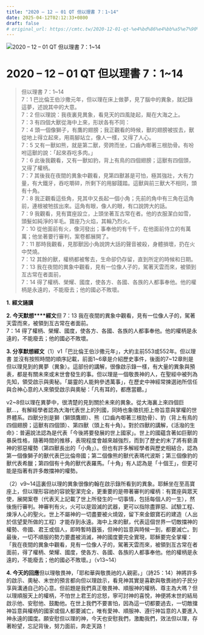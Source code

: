 ```yaml
---
title: "2020 – 12 – 01 QT 但以理書 7：1~14"
date: 2025-04-12T02:12:33+0800
draft: false
# original_url: https://cmtc.tw/2020-12-01-qt-%e4%bd%86%e4%bb%a5%e7%90%86%e6%9b%b8-7%ef%bc%9a114
---
```


![2020 – 12 – 01 QT 但以理書 7：1\~14](/images/qt.jpg   "2020 – 12 – 01 QT 但以理書 7：1\~14")

# 2020 – 12 – 01 QT 但以理書 7：1\~14

> 但以理書 7：1\~14  
> 7：1 巴比倫王伯沙撒元年，但以理在床上做夢，見了腦中的異象，就記錄這夢，述說其中的大意。  
> 7：2 但以理說：我夜裏見異象，看見天的四風陡起，颳在大海之上。  
> 7：3 有四個大獸從海中上來，形狀各有不同：  
> 7：4 頭一個像獅子，有鷹的翅膀；我正觀看的時候，獸的翅膀被拔去，獸從地上得立起來，用兩腳站立，像人一樣，又得了人心。  
> 7：5 又有一獸如熊，就是第二獸，旁跨而坐，口齒內啣著三根肋骨。有吩咐這獸的說：「起來吞吃多肉。」  
> 7：6 此後我觀看，又有一獸如豹，背上有鳥的四個翅膀；這獸有四個頭，又得了權柄。  
> 7：7 其後我在夜間的異象中觀看，見第四獸甚是可怕，極其強壯，大有力量，有大鐵牙，吞吃嚼碎，所剩下的用腳踐踏。這獸與前三獸大不相同，頭有十角。  
> 7：8 我正觀看這些角，見其中又長起一個小角；先前的角中有三角在這角前，連根被牠拔出來。這角有眼，像人的眼，有口說誇大的話。  
> 7：9 我觀看，見有寶座設立，上頭坐著亙古常在者。他的衣服潔白如雪，頭髮如純淨的羊毛。寶座乃火焰，其輪乃烈火。  
> 7：10 從他面前有火，像河發出；事奉他的有千千，在他面前侍立的有萬萬；他坐著要行審判，案卷都展開了。  
> 7：11 那時我觀看，見那獸因小角說誇大話的聲音被殺，身體損壞，扔在火中焚燒。  
> 7：12 其餘的獸，權柄都被奪去，生命卻仍存留，直到所定的時候和日期。  
> 7：13 我在夜間的異象中觀看，見有一位像人子的，駕著天雲而來，被領到亙古常在者面前，  
> 7：14 得了權柄、榮耀、國度，使各方、各國、各族的人都事奉他。他的權柄是永遠的，不能廢去；他的國必不敗壞。

**1.** **經文誦讀**

**2. 今天默想****經文**但 7：13 我在夜間的異象中觀看，見有一位像人子的，駕著天雲而來，被領到亙古常在者面前。  
7：14 得了權柄、榮耀、國度，使各方、各國、各族的人都事奉他。他的權柄是永遠的，不能廢去；他的國必不敗壞。

**3. 分享默想經文**（1）v1「巴比倫王伯沙撒元年」，大約主前553或552年。但以理書 並沒有按照時間的順序記載，前面1\~6章是介紹歷史事件，後面的7\~12章則是但以理見到的異夢（異象）。這部份的講解，很像啟示錄一樣，有大量的異象與預表，都是有關未來或末世會發生的事。但以理是一個敬畏神的人，在聖經中被列為先知，領受啟示與奧秘。「屬靈的人能夠參透萬事」，在歷史中神經常揀選祂所信任與合神心意的人來領受啟示與奧秘：「凡有耳的，都應當聽。」

v2\~8但以理在異夢中，很清楚的見到關於未來的異象。從大海裏上來四個巨獸…，有解經學者認為大海代表世上的列國，同時也象徵抗拒上帝旨意與掌權的世界體系。四獸分別是獅（獅頭鷹翅）、熊（口齒內啣著三根肋骨）、豹（背上有鳥的四個翅膀；這獸有四個頭）、第四獸（頭上有十角）。對於四獸的講解，《活潑的生命》：普遍說法認為是代表「今後將要發展的世上國家」。世上的國蘊含著如巨獸的暴戾性格，隨著時間的推移，表現程度會越來越強烈，而到了歷史的末了將有褻瀆神的邪惡權勢（第四獸長出的「小角」）。但也有許多解經學者與歷史相結合，認為第一個像獅子的獸代表巴比倫帝國；第二個像熊的獸代表瑪代波斯；第三個像豹的獸代表希臘；第四個有十角的獸代表羅馬。「十角」有人認為是「十個王」，但更可能是指著有許多敵擋神的權勢。

（2）v9\~14這裏但以理的異象很像約翰在啟示錄所看到的異象。耶穌坐在至高寶座上，但以理形容祂的容貌聖潔完全，更重要的是帶著審判的權柄：有寶座與眾天使，展開案卷（代表天上記載了世上所發生的一切事情，包括每個人的一生），然後施行審判。神審判有火，火可以是毀滅的武器，更可以指除盡罪惡、試驗工程、煉淨人心的聖火。世上不屬神的一切盡要被火燒毀，留下來金銀寶石的建造（人出於信望愛所做的工程）才能存到永遠。海中上來的獸，代表這個世界一切敵擋神的權勢、帝國、君王或個人，即時暫時囂張，但神的旨意與時候一到，都要滅亡。到最後，一切不順服的勢力要盡被消滅，神的國度要完全實現，耶穌要完全掌權：「我在夜間的異象中觀看，見有一位像人子的，駕著天雲而來，被領到亙古常在者面前，得了權柄、榮耀、國度，使各方、各國、各族的人都事奉他。他的權柄是永遠的，不能廢去；他的國必不敗壞。」（v13\~14）

**4. 今天的回應**但以理敬畏神，「耶和華與敬畏祂的人親密。」（詩25：14）神將許多的啟示、奧秘、末世的預言都向但以理啟示，看見神其實是喜歡與敬畏祂的子民分享與溝通自己的心意。但前題是我們真正敬畏神、順服神的權柄、尊主為大嗎？但以理順服天上的權柄，不怕世上君王的忿怒，寧可討神的喜悅，神便將末世的結局啟示他、安慰他、鼓勵他。在世上我們不要害怕，因為這一切都要過去，一切敵擋神旨意與權柄的國家或個人都要滅亡，唯有愛神、順服神、遵行神旨意的人要進入神永遠的國度。願安慰但以理的神，今天也安慰我們，激勵我們，效法但以理，存著盼望，忘記背後，努力面前，奔走天路！